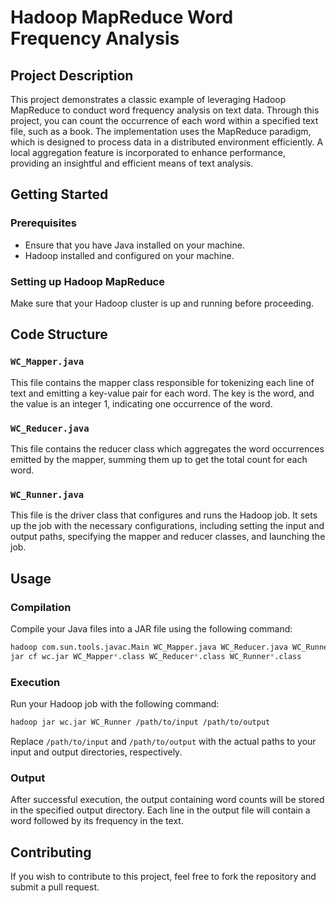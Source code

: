 # Hadoop MapReduce Word Frequency Analysis

## Project Description
This project demonstrates a classic example of leveraging Hadoop MapReduce to conduct word frequency analysis on text data. Through this project, you can count the occurrence of each word within a specified text file, such as a book. The implementation uses the MapReduce paradigm, which is designed to process data in a distributed environment efficiently. A local aggregation feature is incorporated to enhance performance, providing an insightful and efficient means of text analysis.

## Getting Started

### Prerequisites
- Ensure that you have Java installed on your machine.
- Hadoop installed and configured on your machine.

### Setting up Hadoop MapReduce
Make sure that your Hadoop cluster is up and running before proceeding.

## Code Structure

### `WC_Mapper.java`
This file contains the mapper class responsible for tokenizing each line of text and emitting a key-value pair for each word. The key is the word, and the value is an integer 1, indicating one occurrence of the word.

### `WC_Reducer.java`
This file contains the reducer class which aggregates the word occurrences emitted by the mapper, summing them up to get the total count for each word.

### `WC_Runner.java`
This file is the driver class that configures and runs the Hadoop job. It sets up the job with the necessary configurations, including setting the input and output paths, specifying the mapper and reducer classes, and launching the job.

## Usage

### Compilation
Compile your Java files into a JAR file using the following command:

```bash
hadoop com.sun.tools.javac.Main WC_Mapper.java WC_Reducer.java WC_Runner.java
jar cf wc.jar WC_Mapper*.class WC_Reducer*.class WC_Runner*.class
```

### Execution
Run your Hadoop job with the following command:

```bash
hadoop jar wc.jar WC_Runner /path/to/input /path/to/output
```

Replace `/path/to/input` and `/path/to/output` with the actual paths to your input and output directories, respectively.

### Output
After successful execution, the output containing word counts will be stored in the specified output directory. Each line in the output file will contain a word followed by its frequency in the text.

## Contributing
If you wish to contribute to this project, feel free to fork the repository and submit a pull request.
